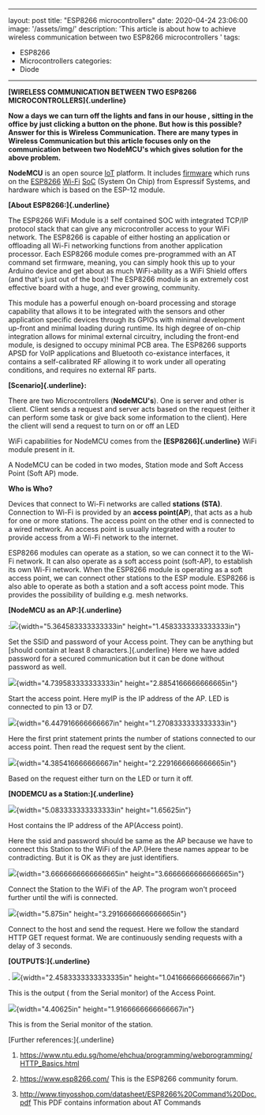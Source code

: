 
---
layout: post
title: "ESP8266 microcontrollers"
date: 2020-04-24 23:06:00
image: '/assets/img/'
description: 'This article is about how to achieve wireless communication between two ESP8266 microcontrollers '
tags:
- ESP8266
- Microcontrollers
categories:
- Diode
---
**[WIRELESS COMMUNICATION BETWEEN TWO ESP8266
MICROCONTROLLERS]{.underline}**

**Now a days we can turn off the lights and fans in our house , sitting
in the office by just clicking a button on the phone. But how is this
possible? Answer for this is Wireless Communication. There are many
types in Wireless Communication but this article focuses only on the
communication between two NodeMCU's which gives solution for the above
problem.**

**NodeMCU** is an open
source [IoT](https://en.wikipedia.org/wiki/Internet_of_Things) platform. It
includes [firmware](https://en.wikipedia.org/wiki/Firmware) which runs
on
the [ESP8266](https://en.wikipedia.org/wiki/ESP8266) [Wi-Fi](https://en.wikipedia.org/wiki/Wi-Fi) [SoC](https://en.wikipedia.org/wiki/System_on_a_chip) (System
On Chip) from Espressif Systems, and hardware which is based on the
ESP-12 module.

**[About ESP8266:]{.underline}**

The ESP8266 WiFi Module is a self contained SOC with integrated TCP/IP
protocol stack that can give any microcontroller access to your WiFi
network. The ESP8266 is capable of either hosting an application or
offloading all Wi-Fi networking functions from another application
processor. Each ESP8266 module comes pre-programmed with an AT command
set firmware, meaning, you can simply hook this up to your Arduino
device and get about as much WiFi-ability as a WiFi Shield offers (and
that's just out of the box)! The ESP8266 module is an extremely cost
effective board with a huge, and ever growing, community.

This module has a powerful enough on-board processing and storage
capability that allows it to be integrated with the sensors and other
application specific devices through its GPIOs with minimal development
up-front and minimal loading during runtime. Its high degree of on-chip
integration allows for minimal external circuitry, including the
front-end module, is designed to occupy minimal PCB area. The ESP8266
supports APSD for VoIP applications and Bluetooth co-existance
interfaces, it contains a self-calibrated RF allowing it to work under
all operating conditions, and requires no external RF parts.

**[Scenario]{.underline}:**

There are two Microcontrollers (**NodeMCU's**). One is server and other
is client. Client sends a request and server acts based on the request
(either it can perform some task or give back some information to the
client). Here the client will send a request to turn on or off an LED

WiFi capabilities for NodeMCU comes from the **[ESP8266]{.underline}**
WiFi module present in it.

A NodeMCU can be coded in two modes, Station mode and Soft Access Point
(Soft AP) mode.

**Who is Who?**

Devices that connect to Wi-Fi networks are called **stations (STA)**.
Connection to Wi-Fi is provided by an **access point(AP**), that acts as
a hub for one or more stations. The access point on the other end is
connected to a wired network. An access point is usually integrated with
a router to provide access from a Wi-Fi network to the internet.

ESP8266 modules can operate as a station, so we can connect it to the
Wi-Fi network. It can also operate as a soft access point (soft-AP), to
establish its own Wi-Fi network. When the ESP8266 module is operating as
a soft access point, we can connect other stations to the ESP module.
ESP8266 is also able to operate as both a station and a soft access
point mode. This provides the possibility of building e.g. mesh
networks.

**[NodeMCU as an AP:]{.underline}**

:![](media/image1.jpeg){width="5.364583333333333in"
height="1.4583333333333333in"}

Set the SSID and password of your Access point. They can be anything but
[should contain at least 8 characters.]{.underline} Here we have added
password for a secured communication but it can be done without password
as well.

![](media/image2.jpeg){width="4.739583333333333in"
height="2.8854166666666665in"}

Start the access point. Here myIP is the IP address of the AP. LED is
connected to pin 13 or D7.

![](media/image3.jpeg){width="6.447916666666667in"
height="1.2708333333333333in"}

Here the first print statement prints the number of stations connected
to our access point. Then read the request sent by the client.

![](media/image4.jpeg){width="4.385416666666667in"
height="2.2291666666666665in"}

Based on the request either turn on the LED or turn it off.

**[NODEMCU as a Station:]{.underline}**

![](media/image5.jpeg){width="5.083333333333333in" height="1.65625in"}

Host contains the IP address of the AP(Access point).

Here the ssid and password should be same as the AP because we have to
connect this Station to the WiFi of the AP.(Here these names appear to
be contradicting. But it is OK as they are just identifiers.

![](media/image6.jpeg){width="3.6666666666666665in"
height="3.6666666666666665in"}

Connect the Station to the WiFi of the AP. The program won't proceed
further until the wifi is connected.

![](media/image7.jpeg){width="5.875in" height="3.2916666666666665in"}

Connect to the host and send the request. Here we follow the standard
HTTP GET request format. We are continuously sending requests with a
delay of 3 seconds.

**[OUTPUTS:]{.underline}**

. ![](media/image8.jpeg){width="2.4583333333333335in"
height="1.0416666666666667in"}

This is the output ( from the Serial monitor) of the Access Point.

![](media/image9.png){width="4.40625in" height="1.9166666666666667in"}

This is from the Serial monitor of the station.

[Further references:]{.underline}

1.  <https://www.ntu.edu.sg/home/ehchua/programming/webprogramming/HTTP_Basics.html>

2.  <https://www.esp8266.com/> This is the ESP8266 community forum.

3.  <http://www.tinyosshop.com/datasheet/ESP8266%20Command%20Doc.pdf>
    This PDF contains information about AT Commands
